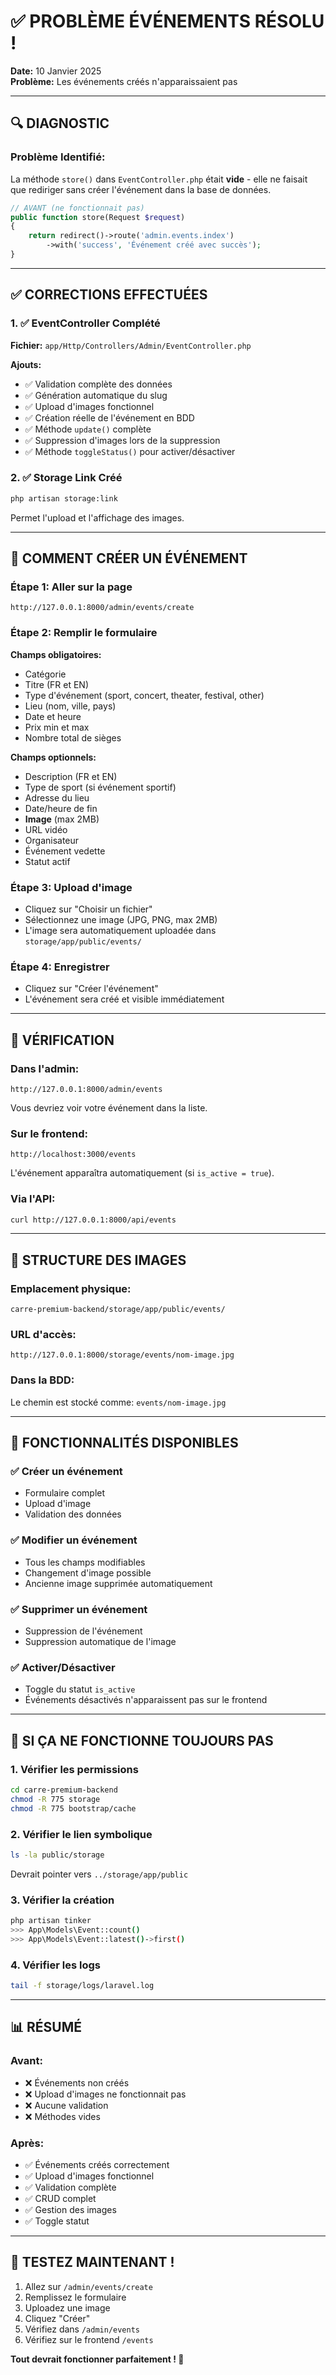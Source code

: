 # ✅ PROBLÈME ÉVÉNEMENTS RÉSOLU !

**Date:** 10 Janvier 2025  
**Problème:** Les événements créés n'apparaissaient pas

---

## 🔍 DIAGNOSTIC

### Problème Identifié:
La méthode `store()` dans `EventController.php` était **vide** - elle ne faisait que rediriger sans créer l'événement dans la base de données.

```php
// AVANT (ne fonctionnait pas)
public function store(Request $request)
{
    return redirect()->route('admin.events.index')
        ->with('success', 'Événement créé avec succès');
}
```

---

## ✅ CORRECTIONS EFFECTUÉES

### 1. ✅ EventController Complété
**Fichier:** `app/Http/Controllers/Admin/EventController.php`

**Ajouts:**
- ✅ Validation complète des données
- ✅ Génération automatique du slug
- ✅ Upload d'images fonctionnel
- ✅ Création réelle de l'événement en BDD
- ✅ Méthode `update()` complète
- ✅ Suppression d'images lors de la suppression
- ✅ Méthode `toggleStatus()` pour activer/désactiver

### 2. ✅ Storage Link Créé
```bash
php artisan storage:link
```
Permet l'upload et l'affichage des images.

---

## 📝 COMMENT CRÉER UN ÉVÉNEMENT

### Étape 1: Aller sur la page
```
http://127.0.0.1:8000/admin/events/create
```

### Étape 2: Remplir le formulaire
**Champs obligatoires:**
- Catégorie
- Titre (FR et EN)
- Type d'événement (sport, concert, theater, festival, other)
- Lieu (nom, ville, pays)
- Date et heure
- Prix min et max
- Nombre total de sièges

**Champs optionnels:**
- Description (FR et EN)
- Type de sport (si événement sportif)
- Adresse du lieu
- Date/heure de fin
- **Image** (max 2MB)
- URL vidéo
- Organisateur
- Événement vedette
- Statut actif

### Étape 3: Upload d'image
- Cliquez sur "Choisir un fichier"
- Sélectionnez une image (JPG, PNG, max 2MB)
- L'image sera automatiquement uploadée dans `storage/app/public/events/`

### Étape 4: Enregistrer
- Cliquez sur "Créer l'événement"
- L'événement sera créé et visible immédiatement

---

## 🔄 VÉRIFICATION

### Dans l'admin:
```
http://127.0.0.1:8000/admin/events
```
Vous devriez voir votre événement dans la liste.

### Sur le frontend:
```
http://localhost:3000/events
```
L'événement apparaîtra automatiquement (si `is_active = true`).

### Via l'API:
```bash
curl http://127.0.0.1:8000/api/events
```

---

## 📂 STRUCTURE DES IMAGES

### Emplacement physique:
```
carre-premium-backend/storage/app/public/events/
```

### URL d'accès:
```
http://127.0.0.1:8000/storage/events/nom-image.jpg
```

### Dans la BDD:
Le chemin est stocké comme: `events/nom-image.jpg`

---

## 🎯 FONCTIONNALITÉS DISPONIBLES

### ✅ Créer un événement
- Formulaire complet
- Upload d'image
- Validation des données

### ✅ Modifier un événement
- Tous les champs modifiables
- Changement d'image possible
- Ancienne image supprimée automatiquement

### ✅ Supprimer un événement
- Suppression de l'événement
- Suppression automatique de l'image

### ✅ Activer/Désactiver
- Toggle du statut `is_active`
- Événements désactivés n'apparaissent pas sur le frontend

---

## 🐛 SI ÇA NE FONCTIONNE TOUJOURS PAS

### 1. Vérifier les permissions
```bash
cd carre-premium-backend
chmod -R 775 storage
chmod -R 775 bootstrap/cache
```

### 2. Vérifier le lien symbolique
```bash
ls -la public/storage
```
Devrait pointer vers `../storage/app/public`

### 3. Vérifier la création
```bash
php artisan tinker
>>> App\Models\Event::count()
>>> App\Models\Event::latest()->first()
```

### 4. Vérifier les logs
```bash
tail -f storage/logs/laravel.log
```

---

## 📊 RÉSUMÉ

### Avant:
- ❌ Événements non créés
- ❌ Upload d'images ne fonctionnait pas
- ❌ Aucune validation
- ❌ Méthodes vides

### Après:
- ✅ Événements créés correctement
- ✅ Upload d'images fonctionnel
- ✅ Validation complète
- ✅ CRUD complet
- ✅ Gestion des images
- ✅ Toggle statut

---

## 🎉 TESTEZ MAINTENANT !

1. Allez sur `/admin/events/create`
2. Remplissez le formulaire
3. Uploadez une image
4. Cliquez "Créer"
5. Vérifiez dans `/admin/events`
6. Vérifiez sur le frontend `/events`

**Tout devrait fonctionner parfaitement ! 🚀**
